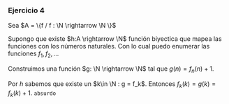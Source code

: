 ### Ejercicio 4

Sea $A = \{f / f : \N \rightarrow \N \}$

Supongo que existe $h:A \rightarrow \N$ función biyectica que mapea las funciones con los números naturales. Con lo cual puedo enumerar las funciones $f_1,f_2,\dots$

Construimos una función $g: \N \rightarrow \N$ tal que $g(n) = f_n(n) + 1$. 

Por $h$ sabemos que existe un $k\in \N : g = f_k$. Entonces $f_k(k) = g(k) = f_k(k) + 1$. `absurdo` 